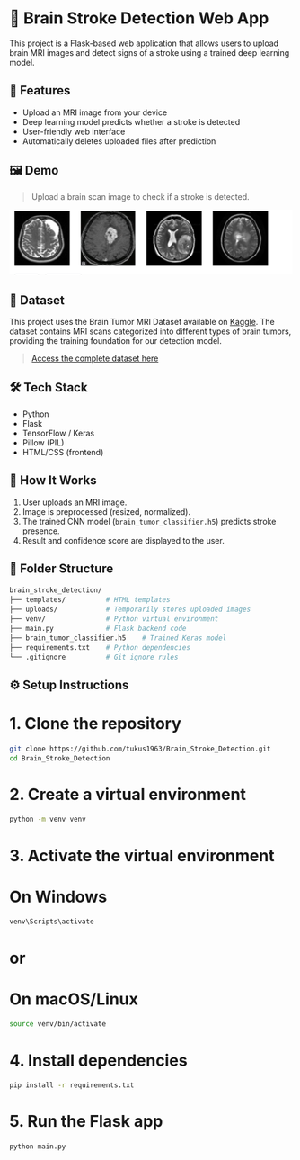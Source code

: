 # 🧠 Brain Stroke Detection Web App

This project is a Flask-based web application that allows users to upload brain MRI images and detect signs of a stroke using a trained deep learning model.

## 🚀 Features

- Upload an MRI image from your device
- Deep learning model predicts whether a stroke is detected
- User-friendly web interface
- Automatically deletes uploaded files after prediction

## 🖼️ Demo

> Upload a brain scan image to check if a stroke is detected.

![Screenshot](Screenshot.png) <!-- You can add a real screenshot later -->

## 🧠 Dataset

This project uses the Brain Tumor MRI Dataset available on [Kaggle](https://www.kaggle.com/datasets/tukussaha/brain-tumor-dataset). The dataset contains MRI scans categorized into different types of brain tumors, providing the training foundation for our detection model.

> [Access the complete dataset here](https://www.kaggle.com/datasets/tukussaha/brain-tumor-dataset)

## 🛠️ Tech Stack

- Python
- Flask
- TensorFlow / Keras
- Pillow (PIL)
- HTML/CSS (frontend)

## 🧪 How It Works

1. User uploads an MRI image.
2. Image is preprocessed (resized, normalized).
3. The trained CNN model (`brain_tumor_classifier.h5`) predicts stroke presence.
4. Result and confidence score are displayed to the user.

## 📂 Folder Structure
```bash
brain_stroke_detection/
├── templates/          # HTML templates 
├── uploads/            # Temporarily stores uploaded images  
├── venv/               # Python virtual environment
├── main.py             # Flask backend code
├── brain_tumor_classifier.h5    # Trained Keras model
├── requirements.txt    # Python dependencies
└── .gitignore          # Git ignore rules
```
## ⚙️ Setup Instructions
# 1. Clone the repository
```bash
git clone https://github.com/tukus1963/Brain_Stroke_Detection.git
cd Brain_Stroke_Detection
```

# 2. Create a virtual environment
```bash
python -m venv venv
```

# 3. Activate the virtual environment
# On Windows
```bash
venv\Scripts\activate
```
# or
 # On macOS/Linux
```bash
source venv/bin/activate
```   
# 4. Install dependencies
```bash
pip install -r requirements.txt
```
# 5. Run the Flask app
```bash
python main.py
```
